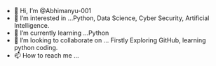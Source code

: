 - 👋 Hi, I’m @Abhimanyu-001
- 👀 I’m interested in ...Python, Data Science, Cyber Security, Artificial Intelligence.
- 🌱 I’m currently learning ...Python
- 💞️ I’m looking to collaborate on ... Firstly Exploring GitHub, learning python coding.
- 📫 How to reach me ...

<!---
Abhimanyu-001/Abhimanyu-001 is a ✨ special ✨ repository because its `README.md` (this file) appears on your GitHub profile.
You can click the Preview link to take a look at your changes.
--->
